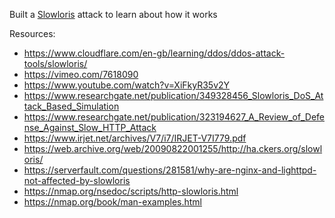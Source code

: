 Built a [Slowloris](https://en.wikipedia.org/wiki/Slowloris_(computer_security)) attack to learn about how it works

Resources:
- https://www.cloudflare.com/en-gb/learning/ddos/ddos-attack-tools/slowloris/
- https://vimeo.com/7618090
- https://www.youtube.com/watch?v=XiFkyR35v2Y
- https://www.researchgate.net/publication/349328456_Slowloris_DoS_Attack_Based_Simulation
- https://www.researchgate.net/publication/323194627_A_Review_of_Defense_Against_Slow_HTTP_Attack
- https://www.irjet.net/archives/V7/i7/IRJET-V7I779.pdf
- https://web.archive.org/web/20090822001255/http://ha.ckers.org/slowloris/
- https://serverfault.com/questions/281581/why-are-nginx-and-lighttpd-not-affected-by-slowloris
- https://nmap.org/nsedoc/scripts/http-slowloris.html
- https://nmap.org/book/man-examples.html